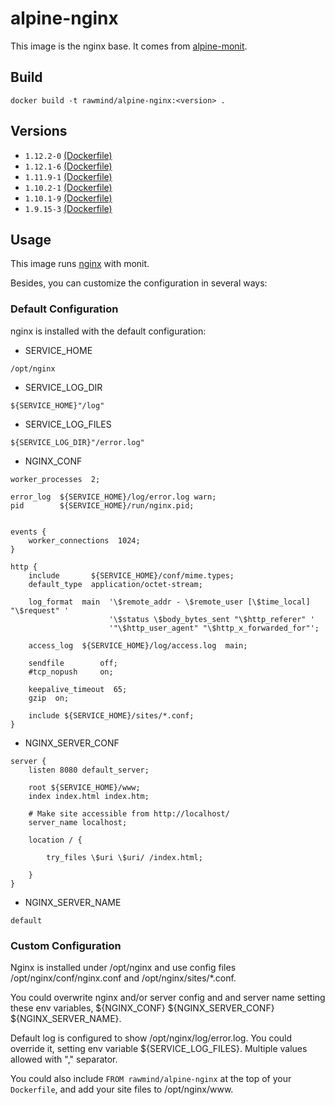 alpine-nginx
=============

This image is the nginx base. It comes from [alpine-monit][alpine-monit].

## Build

```
docker build -t rawmind/alpine-nginx:<version> .
```

## Versions

- `1.12.2-0` [(Dockerfile)](https://github.com/rawmind0/alpine-nginx/blob/1.12.2-0/Dockerfile)
- `1.12.1-6` [(Dockerfile)](https://github.com/rawmind0/alpine-nginx/blob/1.12.1-6/Dockerfile)
- `1.11.9-1` [(Dockerfile)](https://github.com/rawmind0/alpine-nginx/blob/1.11.9-1/Dockerfile)
- `1.10.2-1` [(Dockerfile)](https://github.com/rawmind0/alpine-nginx/blob/1.10.2-1/Dockerfile)
- `1.10.1-9` [(Dockerfile)](https://github.com/rawmind0/alpine-nginx/blob/1.10.1-9/Dockerfile)
- `1.9.15-3` [(Dockerfile)](https://github.com/rawmind0/alpine-nginx/blob/1.9.15-3/Dockerfile)


## Usage

This image runs [nginx][nginx] with monit.

Besides, you can customize the configuration in several ways:

### Default Configuration

nginx is installed with the default configuration: 

- SERVICE_HOME
```
/opt/nginx
```

- SERVICE_LOG_DIR
```
${SERVICE_HOME}"/log"
```

- SERVICE_LOG_FILES
```
${SERVICE_LOG_DIR}"/error.log"
```

- NGINX_CONF

```
worker_processes  2;

error_log  ${SERVICE_HOME}/log/error.log warn;
pid        ${SERVICE_HOME}/run/nginx.pid;


events {
    worker_connections  1024;
}

http {
    include       ${SERVICE_HOME}/conf/mime.types;
    default_type  application/octet-stream;

    log_format  main  '\$remote_addr - \$remote_user [\$time_local] "\$request" '
                      '\$status \$body_bytes_sent "\$http_referer" '
                      '"\$http_user_agent" "\$http_x_forwarded_for"';

    access_log  ${SERVICE_HOME}/log/access.log  main;

    sendfile        off;
    #tcp_nopush     on;

    keepalive_timeout  65;
    gzip  on;

    include ${SERVICE_HOME}/sites/*.conf;
}
```

- NGINX_SERVER_CONF

```
server {
    listen 8080 default_server;

    root ${SERVICE_HOME}/www;
    index index.html index.htm;

    # Make site accessible from http://localhost/
    server_name localhost;

    location / {

        try_files \$uri \$uri/ /index.html;

    }
}
```

- NGINX_SERVER_NAME
```
default
```


### Custom Configuration

Nginx is installed under /opt/nginx and use config files /opt/nginx/conf/nginx.conf and /opt/nginx/sites/*.conf.

You could overwrite nginx and/or server config and and server name setting these env variables, ${NGINX_CONF} ${NGINX_SERVER_CONF} ${NGINX_SERVER_NAME}.

Default log is configured to show /opt/nginx/log/error.log. You could override it, setting env variable ${SERVICE_LOG_FILES}. Multiple values allowed with "," separator.

You could also include `FROM rawmind/alpine-nginx` at the top of your `Dockerfile`, and add your site files to /opt/nginx/www.



[alpine-monit]: https://github.com/rawmind0/alpine-monit/
[nginx]: http://nginx.org/
